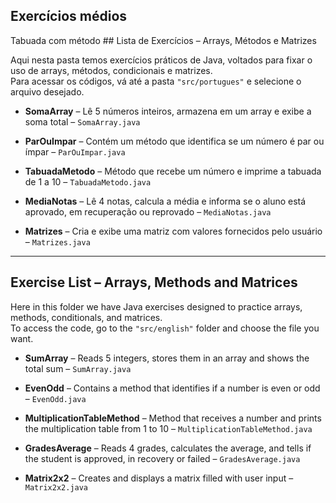 ## Exercícios médios

Tabuada com método ## Lista de Exercícios – Arrays, Métodos e Matrizes

Aqui nesta pasta temos exercícios práticos de Java, voltados para fixar o uso de arrays, métodos, condicionais e matrizes.  
Para acessar os códigos, vá até a pasta `"src/portugues"` e selecione o arquivo desejado.

- **SomaArray** – Lê 5 números inteiros, armazena em um array e exibe a soma total – `SomaArray.java`

- **ParOuImpar** – Contém um método que identifica se um número é par ou ímpar – `ParOuImpar.java`

- **TabuadaMetodo** – Método que recebe um número e imprime a tabuada de 1 a 10 – `TabuadaMetodo.java`

- **MediaNotas** – Lê 4 notas, calcula a média e informa se o aluno está aprovado, em recuperação ou reprovado – `MediaNotas.java`

- **Matrizes** – Cria e exibe uma matriz com valores fornecidos pelo usuário – `Matrizes.java`

---

## Exercise List – Arrays, Methods and Matrices

Here in this folder we have Java exercises designed to practice arrays, methods, conditionals, and matrices.  
To access the code, go to the `"src/english"` folder and choose the file you want.

- **SumArray** – Reads 5 integers, stores them in an array and shows the total sum – `SumArray.java`

- **EvenOdd** – Contains a method that identifies if a number is even or odd – `EvenOdd.java`

- **MultiplicationTableMethod** – Method that receives a number and prints the multiplication table from 1 to 10 – `MultiplicationTableMethod.java`

- **GradesAverage** – Reads 4 grades, calculates the average, and tells if the student is approved, in recovery or failed – `GradesAverage.java`

- **Matrix2x2** – Creates and displays a matrix filled with user input – `Matrix2x2.java`